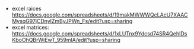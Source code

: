 * excel raices https://docs.google.com/spreadsheets/d/19makMWWWQcLAcU7XAACMysqG97jCDnylZmByJPWn_Fs/edit?usp=sharing
* excel matrices: https://docs.google.com/spreadsheets/d/1xLUTnx9Ydcsd74SR4QehIDsKboOhQBrWiEwT_959mlA/edit?usp=sharing
